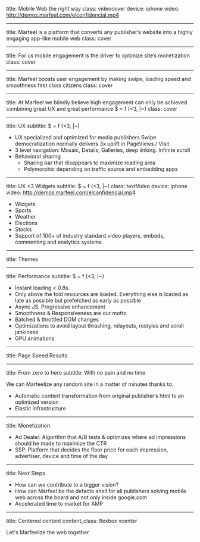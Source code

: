 title: Mobile Web the right way
class: videocover
device: iphone
video: http://demos.marfeel.com/elconfidencial.mp4

---

title: Marfeel is a platform that converts any publisher’s website into a highly engaging app-like mobile web
class: cover

---

title: For us mobile engagement is the driver to optimize site’s monetization
class: cover

---

title: Marfeel boosts user engagement by making swipe, loading speed and smoothness first class citizens
class: cover

---

title: At Marfeel we blindly believe high engagement can only be achieved combining great UX and great performance
$ = f (<3, |~)
class: cover

---

title: UX
subtitle: $ = f (<3, |~)

- UX specialized and optimized for media publishers Swipe democratization normally delivers 3x uplift in PageViews / Visit
- 3 level navigation: Mosaic, Details, Galleries, deep linking. Infinite scroll
- Behavioral sharing
    - Sharing bar that disappears to maximize reading area
    - Polymorphic depending on traffic source and embedding apps

---

title: UX <3 Widgets
subtitle: $ = f (<3, |~)
class: textVideo
device: iphone
video: http://demos.marfeel.com/elconfidencial.mp4

- Widgets
- Sports
- Weather
- Elections
- Stocks
- Support of 100+ of industry standard video players, embeds, commenting and analytics systems

---

title: Themes

---

title: Performance
subtitle: $ = f (<3, |~)

- Instant loading < 0.8s.
- Only above the fold resources are loaded. Everything else is loaded as late as possible but prefetched as early as possible
- Async JS. Progressive enhancement
- Smoothness & Responsiveness are our motto
- Batched & throttled DOM changes
- Optimizations to avoid layout thrashing, relayouts, restyles and scroll jankiness
- GPU animations

---

title: Page Speed Results

---

title: From zero to hero
subtitle: With no pain and no time

We can Marfeelize any random site in a matter of minutes thanks to:

- Automatic content transformation from original publisher’s html to an optimized version
- Elastic infrastructure

---

title: Monetization

- Ad Dealer. Algorithm that A/B tests & optimizes where ad impressions should be made to maximize the CTR
- SSP. Platform that decides the floor price for each impression, advertiser, device and time of the day

---

title: Next Steps

- How can we contribute to a bigger vision?
- How can Marfeel be the defacto shell for all publishers solving mobile web across the board and not only inside google.com
- Accelerated time to market for AMP

---

title: Centered content
content_class: flexbox vcenter

Let's Marfeelize the web together


